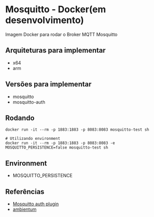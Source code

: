 # Mosquitto - Docker(em desenvolvimento)

Imagem Docker para rodar o Broker MQTT Mosquitto

## Arquiteturas para implementar

* x64
* arm

## Versões para implementar

* mosquitto
* mosquitto-auth

## Rodando

```
docker run -it --rm -p 1883:1883 -p 8083:8083 mosquitto-test sh

# Utilizando environment
docker run -it --rm -p 1883:1883 -p 8083:8083 -e MOSQUITTO_PERSISTENCE=false mosquitto-test sh
```

## Environment

* MOSQUITTO_PERSISTENCE
## Referências

* [Mosquitto auth plugin](https://github.com/douglaszuqueto/mosquitto-auth-plugin)
* [ambientum](https://github.com/codecasts/ambientum)
